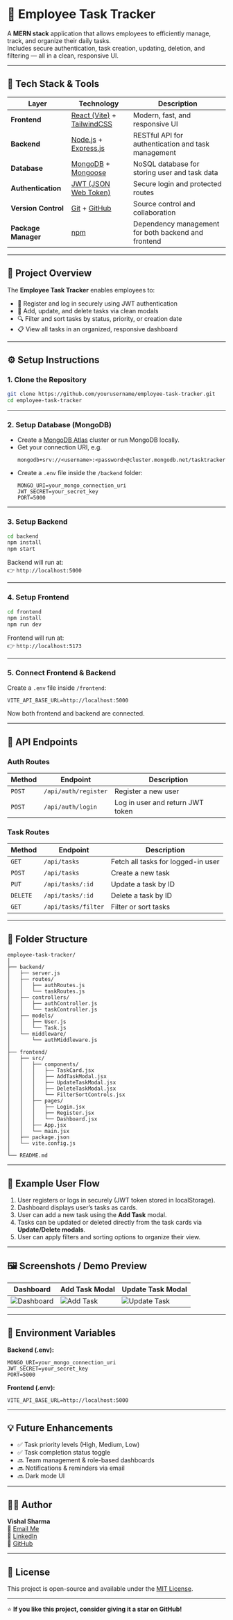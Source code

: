 # 🧩 Employee Task Tracker

A **MERN stack** application that allows employees to efficiently manage, track, and organize their daily tasks.  
Includes secure authentication, task creation, updating, deletion, and filtering — all in a clean, responsive UI.

---

## 🚀 Tech Stack & Tools

| Layer | Technology | Description |
|-------|-------------|-------------|
| **Frontend** | [React (Vite)](https://vitejs.dev/) + [TailwindCSS](https://tailwindcss.com/) | Modern, fast, and responsive UI |
| **Backend** | [Node.js](https://nodejs.org/) + [Express.js](https://expressjs.com/) | RESTful API for authentication and task management |
| **Database** | [MongoDB](https://www.mongodb.com/) + [Mongoose](https://mongoosejs.com/) | NoSQL database for storing user and task data |
| **Authentication** | [JWT (JSON Web Token)](https://jwt.io/) | Secure login and protected routes |
| **Version Control** | [Git](https://git-scm.com/) + [GitHub](https://github.com/) | Source control and collaboration |
| **Package Manager** | [npm](https://www.npmjs.com/) | Dependency management for both backend and frontend |

---

## 🧾 Project Overview

The **Employee Task Tracker** enables employees to:
- 🔐 Register and log in securely using JWT authentication  
- 📝 Add, update, and delete tasks via clean modals  
- 🔍 Filter and sort tasks by status, priority, or creation date  
- 📋 View all tasks in an organized, responsive dashboard  

---

## ⚙️ Setup Instructions

### **1. Clone the Repository**
```bash
git clone https://github.com/yourusername/employee-task-tracker.git
cd employee-task-tracker
```

---

### **2. Setup Database (MongoDB)**
- Create a [MongoDB Atlas](https://www.mongodb.com/atlas/database) cluster or run MongoDB locally.
- Get your connection URI, e.g.
  ```
  mongodb+srv://<username>:<password>@cluster.mongodb.net/tasktracker
  ```
- Create a `.env` file inside the `/backend` folder:
  ```env
  MONGO_URI=your_mongo_connection_uri
  JWT_SECRET=your_secret_key
  PORT=5000
  ```

---

### **3. Setup Backend**
```bash
cd backend
npm install
npm start
```
Backend will run at:  
👉 `http://localhost:5000`

---

### **4. Setup Frontend**
```bash
cd frontend
npm install
npm run dev
```
Frontend will run at:  
👉 `http://localhost:5173`

---

### **5. Connect Frontend & Backend**
Create a `.env` file inside `/frontend`:
```env
VITE_API_BASE_URL=http://localhost:5000
```
Now both frontend and backend are connected.

---

## 📡 API Endpoints

### **Auth Routes**
| Method | Endpoint | Description |
|--------|-----------|-------------|
| `POST` | `/api/auth/register` | Register a new user |
| `POST` | `/api/auth/login` | Log in user and return JWT token |

### **Task Routes**
| Method | Endpoint | Description |
|--------|-----------|-------------|
| `GET` | `/api/tasks` | Fetch all tasks for logged-in user |
| `POST` | `/api/tasks` | Create a new task |
| `PUT` | `/api/tasks/:id` | Update a task by ID |
| `DELETE` | `/api/tasks/:id` | Delete a task by ID |
| `GET` | `/api/tasks/filter` | Filter or sort tasks |

---

## 🧱 Folder Structure

```
employee-task-tracker/
│
├── backend/
│   ├── server.js
│   ├── routes/
│   │   ├── authRoutes.js
│   │   └── taskRoutes.js
│   ├── controllers/
│   │   ├── authController.js
│   │   └── taskController.js
│   ├── models/
│   │   ├── User.js
│   │   └── Task.js
│   └── middleware/
│       └── authMiddleware.js
│
├── frontend/
│   ├── src/
│   │   ├── components/
│   │   │   ├── TaskCard.jsx
│   │   │   ├── AddTaskModal.jsx
│   │   │   ├── UpdateTaskModal.jsx
│   │   │   ├── DeleteTaskModal.jsx
│   │   │   └── FilterSortControls.jsx
│   │   ├── pages/
│   │   │   ├── Login.jsx
│   │   │   ├── Register.jsx
│   │   │   └── Dashboard.jsx
│   │   ├── App.jsx
│   │   └── main.jsx
│   ├── package.json
│   └── vite.config.js
│
└── README.md
```

---

## 🧭 Example User Flow

1. User registers or logs in securely (JWT token stored in localStorage).  
2. Dashboard displays user’s tasks as cards.  
3. User can add a new task using the **Add Task** modal.  
4. Tasks can be updated or deleted directly from the task cards via **Update/Delete modals**.  
5. User can apply filters and sorting options to organize their view.  

---

## 🖼️ Screenshots / Demo Preview

| Dashboard | Add Task Modal | Update Task Modal |
|------------|----------------|-------------------|
| ![Dashboard](./screenshots/dashboard.png) | ![Add Task](./screenshots/add_task.png) | ![Update Task](./screenshots/update_task.png) |

---

## 🧰 Environment Variables

**Backend (.env):**
```env
MONGO_URI=your_mongo_connection_uri
JWT_SECRET=your_secret_key
PORT=5000
```

**Frontend (.env):**
```env
VITE_API_BASE_URL=http://localhost:5000
```

---

## 💡 Future Enhancements

- ✅ Task priority levels (High, Medium, Low)
- ✅ Task completion status toggle
- 🔜 Team management & role-based dashboards
- 🔜 Notifications & reminders via email
- 🔜 Dark mode UI

---

## 👨‍💻 Author

**Vishal Sharma**  
📧 [Email Me](mailto:your.email@example.com)  
💼 [LinkedIn](https://linkedin.com/in/yourprofile)  
🐙 [GitHub](https://github.com/yourusername)

---

## 🪪 License

This project is open-source and available under the [MIT License](LICENSE).

---

⭐ **If you like this project, consider giving it a star on GitHub!**
